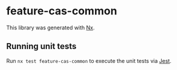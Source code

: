 # feature-cas-common

This library was generated with [Nx](https://nx.dev).

## Running unit tests

Run `nx test feature-cas-common` to execute the unit tests via [Jest](https://jestjs.io).
